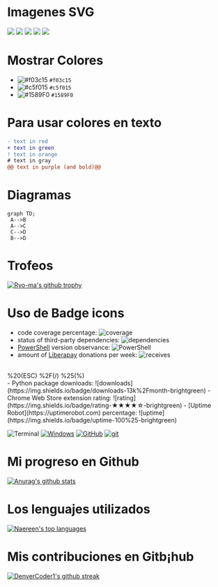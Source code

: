 # Imagenes SVG
[![](https://img.shields.io/badge/github-blue?style=for-the-badge)](https://github.com/hamzamohdzubair/redant)
[![](https://img.shields.io/badge/book-blueviolet?style=for-the-badge)](https://hamzamohdzubair.github.io/redant/)
[![](https://img.shields.io/badge/API-yellow?style=for-the-badge)](https://docs.rs/crate/redant/latest)
[![](https://img.shields.io/badge/Crates.io-orange?style=for-the-badge)](https://crates.io/crates/redant)
[![](https://img.shields.io/badge/Lib.rs-lightgrey?style=for-the-badge)](https://lib.rs/crates/redant)

# Mostrar Colores
 - ![#f03c15](https://via.placeholder.com/15/f03c15/000000?text=+) `#f03c15`
- ![#c5f015](https://via.placeholder.com/15/c5f015/000000?text=+) `#c5f015`
- ![#1589F0](https://via.placeholder.com/15/1589F0/000000?text=+) `#1589F0`
 
# Para usar colores en texto

```diff
- text in red
+ text in green
! text in orange
# text in gray
@@ text in purple (and bold)@@
```

# Diagramas
```mermaid
graph TD;
 A-->B
 A-->C
 C-->D
 B-->D
 ```

# Trofeos
[![Ryo-ma's github trophy](https://github-profile-trophy.vercel.app/?username=jloen1999&row=1)](https://github.com/ryo-ma/github-profile-trophy)

# Uso de Badge icons
- code coverage percentage: ![coverage](https://img.shields.io/badge/coverage-80%25-yellowgreen)
- status of third-party dependencies: ![dependencies](https://img.shields.io/badge/dependencies-out%20of%20date-orange)
- [PowerShell](https://semver.org/) version observance: ![PowerShell](https://img.shields.io/badge/PowerShell-4.0.0-blue)
- amount of [Liberapay](https://liberapay.com/) donations per week: ![receives](https://img.shields.io/badge/receives-2.00%20EUR%20week-yellow)
<br>
%20(ESC)
%2F(/)
%25(%) <br>
- Python package downloads: ![downloads](https://img.shields.io/badge/downloads-13k%2Fmonth-brightgreen)
- Chrome Web Store extension rating: ![rating](https://img.shields.io/badge/rating-★★★★☆-brightgreen)
- [Uptime Robot](https://uptimerobot.com) percentage: ![uptime](https://img.shields.io/badge/uptime-100%25-brightgreen)

![Terminal](https://badgen.net/badge/icon/terminal?icon=terminal&label)
[![Windows](https://badgen.net/badge/icon/windows?icon=windows&label)](https://microsoft.com/windows/)
[![GitHub](https://badgen.net/badge/icon/github?icon=github&label)](https://github.com)
[![git](https://badgen.net/badge/icon/git?icon=git&label)](https://git-scm.com)

# Mi progreso en Github
[![Anurag's github stats](https://github-readme-stats.vercel.app/api?username=jloen1999&theme=blue-green)](https://github.com/anuraghazra/github-readme-stats)

# Los lenguajes utilizados
[![Naereen's top languages](https://github-readme-stats.vercel.app/api/top-langs/?username=jloen1999&theme=blue-green)](https://github.com/anuraghazra/github-readme-stats)

# Mis contribuciones en Gitb¡hub
[![DenverCoder1's github streak](https://github-readme-streak-stats.herokuapp.com/?user=jloen1999&theme=blue-green)](https://github.com/DenverCoder1/github-readme-streak-stats)

